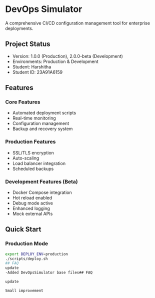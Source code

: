 # DevOps Simulator

A comprehensive CI/CD configuration management tool for enterprise deployments.

## Project Status
- Version: 1.0.0 (Production), 2.0.0-beta (Development)
- Environments: Production & Development
- Student: Harshitha
- Student ID: 23A91A6159

## Features

### Core Features
- Automated deployment scripts
- Real-time monitoring
- Configuration management
- Backup and recovery system

### Production Features
- SSL/TLS encryption
- Auto-scaling
- Load balancer integration
- Scheduled backups

### Development Features (Beta)
-  Docker Compose integration
-  Hot reload enabled
-  Debug mode active
-  Enhanced logging
-  Mock external APIs

## Quick Start

### Production Mode
```bash
export DEPLOY_ENV=production
./scripts/deploy.sh
## FAQ
update
-Added DevOpsSimulator base files# #   F A Q  
 u p d a t e  
 S m a l l   i m p r o v e m e n t  
 
